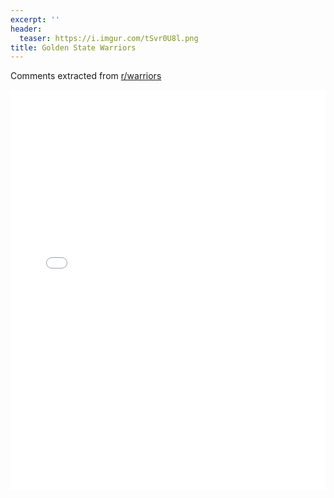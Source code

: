 ```yaml
---
excerpt: ''
header:
  teaser: https://i.imgur.com/tSvr0U8l.png
title: Golden State Warriors
---
```


Comments extracted from [r/warriors](https://reddit.com/r/warriors)
<iframe id="igraph" scrolling="no" style="border:none;" seamless="seamless" src="/plots/NBA/GSW.html" height="640" width="100%"></iframe>